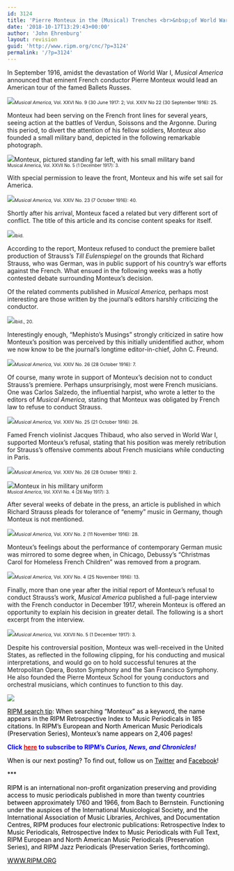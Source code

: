 ```yaml
---
id: 3124
title: 'Pierre Monteux in the (Musical) Trenches <br>&nbsp;of World War I'
date: '2018-10-17T13:29:43+00:00'
author: 'John Ehrenburg'
layout: revision
guid: 'http://www.ripm.org/cnc/?p=3124'
permalink: '/?p=3124'
---
```


In September 1916, amidst the devastation of World War I, *Musical America* announced that eminent French conductor Pierre Monteux would lead an American tour of the famed Ballets Russes.

<span style="font-size: 8pt;">*![](http://www.ripm.org/cnc/wp-content/uploads/2018/10/Mont-3.2.jpg)Musical America,* Vol. XXVI No. 9 (30 June 1917: 2; Vol. XXIV No 22 (30 September 1916): 25. </span>

Monteux had been serving on the French front lines for several years, seeing action at the battles of Verdun, Soissons and the Argonne. During this period, to divert the attention of his fellow soldiers, Monteux also founded a small military band, depicted in the following remarkable photograph.

![](http://www.ripm.org/cnc/wp-content/uploads/2018/09/Mont-4.jpg)Monteux, pictured standing far left, with his small military band  
<span style="font-size: 70%;">Musical America, Vol. XXVII No. 5 (1 December 1917): 3.</span>

With special permission to leave the front, Monteux and his wife set sail for America.

![](http://www.ripm.org/cnc/wp-content/uploads/2018/09/Mont-6.jpg)<span style="font-size: 8pt;">*Musical America,* Vol. XXIV No. 23 (7 October 1916): 40. </span>

Shortly after his arrival, Monteux faced a related but very different sort of conflict. The title of this article and its concise content speaks for itself.

![](http://www.ripm.org/cnc/wp-content/uploads/2018/09/Mont-7.1.jpg)<span style="font-size: 8pt;">Ibid. </span>

According to the report, Monteux refused to conduct the premiere ballet production of Strauss’s *Till Eulenspiegel* on the grounds that Richard Strauss, who was German, was in public support of his country’s war efforts against the French. What ensued in the following weeks was a hotly contested debate surrounding Monteux’s decision.

Of the related comments published in *Musical America,* perhaps most interesting are those written by the journal’s editors harshly criticizing the conductor.

![](http://www.ripm.org/cnc/wp-content/uploads/2018/09/Mont-10.jpg)<span style="font-size: 8pt;">Ibid., 20. </span>

Interestingly enough, “Mephisto’s Musings” strongly criticized in satire how Monteux’s position was perceived by this initially unidentified author, whom we now know to be the journal’s longtime editor-in-chief, John C. Freund.

![](http://www.ripm.org/cnc/wp-content/uploads/2018/09/Mont-13.jpg)<span style="font-size: 8pt;">*Musical America,* Vol. XXIV No. 26 (28 October 1916): 7. </span>

Of course, many wrote in support of Monteux’s decision not to conduct Strauss’s premiere. Perhaps unsurprisingly, most were French musicians. One was Carlos Salzedo, the influential harpist, who wrote a letter to the editors of *Musical America,* stating that Monteux was obligated by French law to refuse to conduct Strauss.

![](http://www.ripm.org/cnc/wp-content/uploads/2018/09/Mont-14.jpg)<span style="font-size: 8pt;">*Musical America,* Vol. XXIV No. 25 (21 October 1916): 26. </span>

Famed French violinist Jacques Thibaud, who also served in World War I, supported Monteux’s refusal, stating that his position was merely retribution for Strauss’s offensive comments about French musicians while conducting in Paris.

![](http://www.ripm.org/cnc/wp-content/uploads/2018/09/Mont-15.1.jpg)<span style="font-size: 8pt;">*Musical America,* Vol. XXIV No. 26 (28 October 1916): 2. </span>

![](http://www.ripm.org/cnc/wp-content/uploads/2018/09/Mont-16.jpg)Monteux in his military uniform  
<span style="font-size: 70%;">*Musical America*, Vol. XXVI No. 4 (26 May 1917): 3.</span>

After several weeks of debate in the press, an article is published in which Richard Strauss pleads for tolerance of “enemy” music in Germany, though Monteux is not mentioned.

![](http://www.ripm.org/cnc/wp-content/uploads/2018/09/Mont-17.1.jpg)<span style="font-size: 8pt;">*Musical America,* Vol. XXV No. 2 (11 November 1916): 28. </span>

Monteux’s feelings about the performance of contemporary German music was mirrored to some degree when, in Chicago, Debussy’s “Christmas Carol for Homeless French Children” was removed from a program.

![](http://www.ripm.org/cnc/wp-content/uploads/2018/09/Mont-18.jpg)<span style="font-size: 8pt;">*Musical America,* Vol. XXV No. 4 (25 November 1916): 13. </span>

Finally, more than one year after the initial report of Monteux’s refusal to conduct Strauss’s work, *Musical America* published a full-page interview with the French conductor in December 1917, wherein Monteux is offered an opportunity to explain his decision in greater detail. The following is a short excerpt from the interview.

![](http://www.ripm.org/cnc/wp-content/uploads/2018/09/Mont-19.jpg)<span style="font-size: 8pt;">*Musical America,* Vol. XXVII No. 5 (1 December 1917): 3. </span>

Despite his controversial position, Monteux was well-received in the United States, as reflected in the following clipping, for his conducting and musical interpretations, and would go on to hold successful tenures at the Metropolitan Opera, Boston Symphony and the San Francisco Symphony. He also founded the Pierre Monteux School for young conductors and orchestral musicians, which continues to function to this day.

![](http://www.ripm.org/cnc/wp-content/uploads/2018/09/Mont-20.jpg)

<u><span style="color: black;">RIPM search tip</span></u><span style="color: black;">: When searching “Monteux” as a keyword, the name appears in the RIPM Retrospective Index to Music Periodicals in 185 citations. In RIPM’s European and North American Music Periodicals (Preservation Series), Monteux’s name appears on 2,406 pages!</span>

**<span style="color: blue;">Click </span>**[**<span style="color: red;">here</span>**](http://ripm.org/?page=cncsubscribe)**<span style="color: red;"> </span><span style="color: blue;">to subscribe to RIPM’s *Curios, News, and Chronicles!* </span>**

<span style="color: black;">When is our next posting? To find out, follow us on </span>[<span style="color: black;">Twitter</span>](https://twitter.com/RIPMCenter)<span style="color: black;"> and </span>[<span style="color: black;">Facebook</span>](https://www.facebook.com/RIPMCenter/)<span style="color: black;">!</span>

<span style="color: black;">\*\*\*</span>

<span style="color: black;">RIPM is an international non-profit organization preserving and providing access to music periodicals published in more than twenty countries between approximately 1760 and 1966, from Bach to Bernstein. Functioning under the auspices of the International Musicological Society, and the International Association of Music Libraries, Archives, and Documentation Centres, RIPM produces four electronic publications: Retrospective Index to Music Periodicals, Retrospective Index to Music Periodicals with Full Text, RIPM European and North American Music Periodicals (Preservation Series), and RIPM Jazz Periodicals (Preservation Series, forthcoming).</span>

[<span style="color: black;">WWW.RIPM.ORG</span>](http://cts.vresp.com/c/?RIPMConsortiumLtd./606886bac9/3fdca83fa7/d715bbc74f)